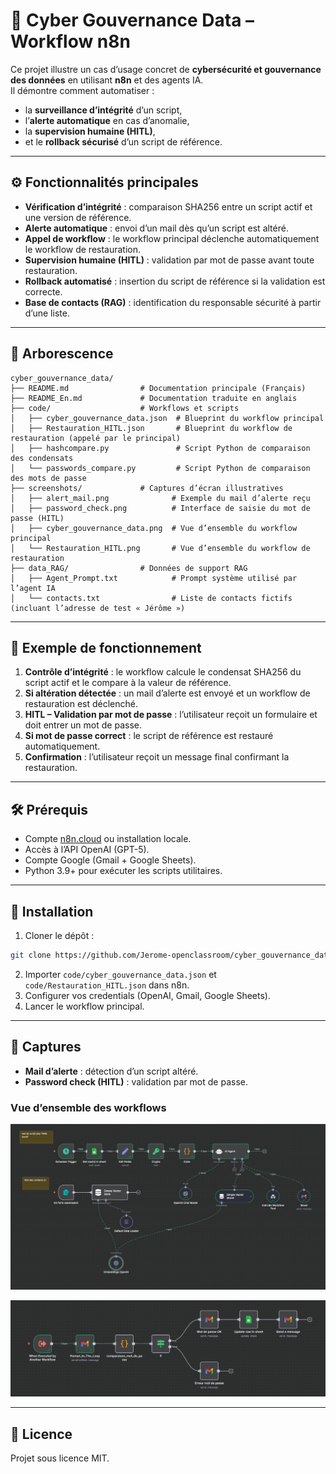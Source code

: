 # 🔐 Cyber Gouvernance Data – Workflow n8n

Ce projet illustre un cas d’usage concret de **cybersécurité et gouvernance des données** en utilisant **n8n** et des agents IA.  
Il démontre comment automatiser :  
- la **surveillance d’intégrité** d’un script,  
- l’**alerte automatique** en cas d’anomalie,  
- la **supervision humaine (HITL)**,  
- et le **rollback sécurisé** d’un script de référence.  

---

## ⚙️ Fonctionnalités principales
- **Vérification d’intégrité** : comparaison SHA256 entre un script actif et une version de référence.  
- **Alerte automatique** : envoi d’un mail dès qu’un script est altéré.  
- **Appel de workflow** : le workflow principal déclenche automatiquement le workflow de restauration.  
- **Supervision humaine (HITL)** : validation par mot de passe avant toute restauration.  
- **Rollback automatisé** : insertion du script de référence si la validation est correcte.  
- **Base de contacts (RAG)** : identification du responsable sécurité à partir d’une liste.  

---

## 💾 Arborescence

```
cyber_gouvernance_data/
├── README.md                # Documentation principale (Français)
├── README_En.md             # Documentation traduite en anglais
├── code/                    # Workflows et scripts
│   ├── cyber_gouvernance_data.json  # Blueprint du workflow principal
│   ├── Restauration_HITL.json       # Blueprint du workflow de restauration (appelé par le principal)
│   ├── hashcompare.py               # Script Python de comparaison des condensats
│   └── passwords_compare.py         # Script Python de comparaison des mots de passe
├── screenshots/             # Captures d’écran illustratives
│   ├── alert_mail.png              # Exemple du mail d’alerte reçu
│   ├── password_check.png          # Interface de saisie du mot de passe (HITL)
│   ├── cyber_gouvernance_data.png  # Vue d’ensemble du workflow principal
│   └── Restauration_HITL.png       # Vue d’ensemble du workflow de restauration
├── data_RAG/                # Données de support RAG
│   ├── Agent_Prompt.txt            # Prompt système utilisé par l’agent IA
│   └── contacts.txt                # Liste de contacts fictifs (incluant l’adresse de test « Jérôme »)
```

---

## 📌 Exemple de fonctionnement

1. **Contrôle d’intégrité** : le workflow calcule le condensat SHA256 du script actif et le compare à la valeur de référence.  
2. **Si altération détectée** : un mail d’alerte est envoyé et un workflow de restauration est déclenché.  
3. **HITL – Validation par mot de passe** : l’utilisateur reçoit un formulaire et doit entrer un mot de passe.  
4. **Si mot de passe correct** : le script de référence est restauré automatiquement.  
5. **Confirmation** : l’utilisateur reçoit un message final confirmant la restauration.  

---

## 🛠️ Prérequis

- Compte [n8n.cloud](https://n8n.io) ou installation locale.  
- Accès à l’API OpenAI (GPT-5).  
- Compte Google (Gmail + Google Sheets).  
- Python 3.9+ pour exécuter les scripts utilitaires.  

---

## 🚀 Installation

1. Cloner le dépôt :  
```bash
git clone https://github.com/Jerome-openclassroom/cyber_gouvernance_data.git
```
2. Importer `code/cyber_gouvernance_data.json` et `code/Restauration_HITL.json` dans n8n.  
3. Configurer vos credentials (OpenAI, Gmail, Google Sheets).  
4. Lancer le workflow principal.  

---

## 📸 Captures

- **Mail d’alerte** : détection d’un script altéré.  
- **Password check (HITL)** : validation par mot de passe.  

### Vue d’ensemble des workflows

![Workflow principal](https://github.com/Jerome-openclassroom/cyber_governance_data/blob/main/screenshots/cyber_gouvernance_data.png)

![Workflow de restauration](https://github.com/Jerome-openclassroom/cyber_governance_data/blob/main/screenshots/Restauration_HITL.png)


---

## 📜 Licence

Projet sous licence MIT.  
